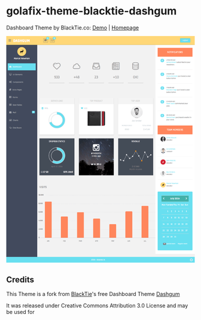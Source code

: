 # golafix-theme-blacktie-dashgum

Dashboard Theme by BlackTie.co: [Demo](http://www.blacktie.co/demo/dashgum/) | [Homepage](http://blacktie.co/2014/07/dashgum-free-dashboard/)

![Screenshot](_doc/dashgum700.png)



## Credits

This Theme is a fork from [BlackTie](http://blacktie.co)'s free Dashboard
Theme [Dashgum](http://blacktie.co/2014/07/dashgum-free-dashboard/)
 
It was released under Creative Commons Attribution 3.0 License and may
be used for

